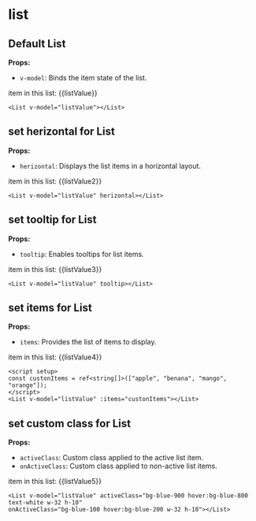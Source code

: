 # list
<script setup lang="ts">
import { ref } from 'vue'
const listValue = ref("");
const listValue2 = ref("");
const listValue3 = ref("");
const listValue4 = ref("");
const listValue5 = ref("");
const custonItems = ref<string[]>(["apple", "benana", "mango", "orange"]);
</script>

## Default List

**Props:**

- `v-model`: Binds the item state of the list.
<p>item in this list: {{listValue}}</p>

<List v-model="listValue"></List>

```vue
<List v-model="listValue"></List>
```

## set herizontal for List

**Props:**

- `herizontal`: Displays the list items in a horizontal layout.
<p>item in this list: {{listValue2}}</p>

<List v-model="listValue2" herizontal></List>

```vue
<List v-model="listValue" herizontal></List>
```

## set tooltip for List

**Props:**

- `tooltip`:  Enables tooltips for list items.
<p>item in this list: {{listValue3}}</p>

<List v-model="listValue3" tooltip></List>

```vue
<List v-model="listValue" tooltip></List>
```

## set items for List

**Props:**

- `items`: Provides the list of items to display.
<p>item in this list: {{listValue4}}</p>

<List v-model="listValue4" :items="custonItems"></List>

```vue
<script setup>
const custonItems = ref<string[]>(["apple", "benana", "mango", "orange"]);
</script>
<List v-model="listValue" :items="custonItems"></List>
```

## set custom class for List

**Props:**

- `activeClass`: Custom class applied to the active list item.
- `onActiveClass`: Custom class applied to non-active list items.
<p>item in this list: {{listValue5}}</p>

<List v-model="listValue5" activeClass="bg-blue-950 hover:bg-blue-900 text-white w-32 h-10" onActiveClass="bg-blue-50 hover:bg-blue-100 w-32 h-10"></List>

```vue
<List v-model="listValue" activeClass="bg-blue-900 hover:bg-blue-800 
text-white w-32 h-10" 
onActiveClass="bg-blue-100 hover:bg-blue-200 w-32 h-10"></List>
```
